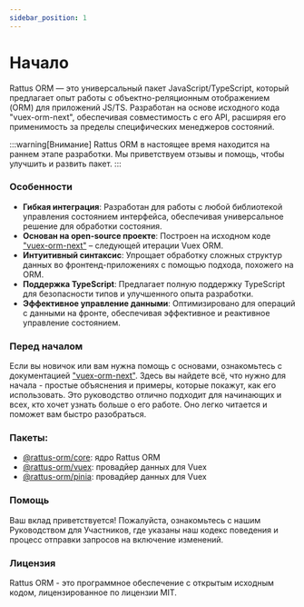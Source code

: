 ```yaml
---
sidebar_position: 1
---
```


# Начало

Rattus ORM — это универсальный пакет JavaScript/TypeScript, 
который предлагает опыт работы с объектно-реляционным 
отображением (ORM) для приложений JS/TS. Разработан на 
основе исходного кода "vuex-orm-next", обеспечивая 
совместимость с его API, расширяя его применимость за 
пределы специфических менеджеров состояний.

:::warning[Внимание]
Rattus ORM в настоящее время находится на раннем этапе 
разработки. Мы приветствуем отзывы и помощь, чтобы 
улучшить и развить пакет.
:::

### Особенности

- **Гибкая интеграция**: Разработан для работы с любой библиотекой управления состоянием интерфейса, обеспечивая универсальное решение для обработки состояния.
- **Основан на open-source проекте**: Построен на исходном коде ["vuex-orm-next"](https://next.vuex-orm.org/) – следующей итерации Vuex ORM.
- **Интуитивный синтаксис**: Упрощает обработку сложных структур данных во фронтенд-приложениях с помощью подхода, похожего на ORM.
- **Поддержка TypeScript**: Предлагает полную поддержку TypeScript для безопасности типов и улучшенного опыта разработки.
- **Эффективное управление данными**: Оптимизировано для операций с данными на фронте, обеспечивая эффективное и реактивное управление состоянием.

### Перед началом

Если вы новичок или вам нужна помощь с основами, ознакомьтесь с документацией ["vuex-orm-next"](https://next.vuex-orm.org/). Здесь вы найдете всё, что нужно для начала - простые объяснения и примеры, которые покажут, как его использовать. Это руководство отлично подходит для начинающих и всех, кто хочет узнать больше о его работе. Оно легко читается и поможет вам быстро разобраться.

### Пакеты:
* [@rattus-orm/core](/docs/category/core-package): ядро Rattus ORM
* [@rattus-orm/vuex](/docs/category/vuex-integration-vue): провадйер данных для Vuex
* [@rattus-orm/pinia](/docs/category/pinia-integration-vue): провадйер данных для Vuex

### Помощь
Ваш вклад приветствуется! Пожалуйста, ознакомьтесь с нашим Руководством для Участников, где указаны наш кодекс поведения и процесс отправки запросов на включение изменений.

### Лицензия
Rattus ORM - это программное обеспечение с открытым исходным кодом, лицензированное по лицензии MIT.

